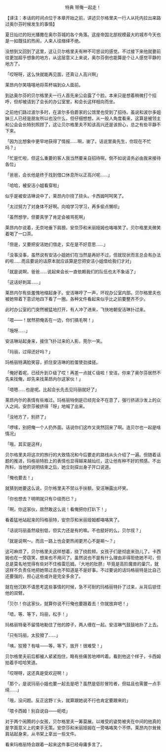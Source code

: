 <p align="center">特典 带俺一起走！</p>

【译注：本话的时间点位于本章开始之前，讲述贝尔格里夫一行人从托内拉出来路过奥尔芬时候发生的事情】

夏日灿烂的阳光播撒在奥尔芬城的各个角落。这座帝国北部规模最大的城市今天也是一如既往的热闹，人来人往络绎不绝。

没想到又回到了这里，这让贝尔格里夫有种不可思议的感觉。不过接下来他就要前往更加超乎想象的地方，从这层意义上来说，奥尔芬倒也能算是个让人感觉平静的地方了。

「哎呀呀，这么快就能再见面，还真让人高兴啊」

莱昂内尔笑嘻嘻地将茶杯端到众人面前。

到达奥尔芬的贝尔格里夫一行人首先来公会露了个脸。本来只是想着稍微打个招呼，但却被请到了会长的办公室里，和会长这样相向而坐。

之前他们路过波尔多时，在波尔多伯爵家的公馆里也受到了招待。虽说和波尔多姐妹三人已经是朋友所以也没什么，但仔细想想，从一般人角度看来，这算是被领主和公会会长特别照顾了，这让贝尔格里夫不知该高兴还是该担心，总之有些平静不下来。

「因为比想象中更早地获得了情报……啊，谢了。话说里奥先生，你现在不忙吗？」

「忙是忙啦，但这么重要的客人我当然要亲自招待啊，倒不如说请务必由我来接待各位」

「爸爸，会长他是终于找到借口休息所以正高兴呢……」

「哈哈，被安洁小姐看穿啦」

似乎是被安洁琳说中了，莱昂内尔挠了挠头。卡西姆呵呵笑了。

「太过努力了对身体不好啊。向咱学习学习，再多偷点懒呗」

「虽然想学，但要真学了肯定会被骂死啊」

莱昂内尔说着，无奈地垂下肩膀。安奈莎和米丽娅姆也咯咯笑了。贝尔格里夫微笑着喝了一口茶。

「但是，又要把安洁她们借走，实在是不好意思……」

「没事没事，虽然说有安洁小姐她们在当然是再好不过，但就现状而言总会有办法的啦……而且要说的话原本就应该算是您把安洁小姐借给我们才对」

「就是说啊，爸爸……说起来会长一直依赖我们的队伍也太不象话了」

「这话好刺耳……」

莱昂内尔有些羞愧地缩起身子。安洁琳哼了一声，环视办公室内部。贝尔格里夫也被她带着下意识地四下看了一圈。各种文件看起来似乎比之前要整齐不少。

此时办公室的门突然被猛地打开，有人冲了进来，飞快地朝安洁琳扑过来。

「喂——！居然把俺丢在一边，你们搞毛啊！」

「哦呀……」

安洁琳站起身来，接住飞扑过来的人影，莞尔一笑。

「玛丽，过得还好吗？」

玛格丽特满脸笑容，抓住安洁琳的脸蛋使劲揉搓。

「俺好着呢，已经升到Ｄ级了哎！再差一点就Ｃ级啦！安洁，你来了奥尔芬居然不先来找俺，却先来找莱昂内尔这家伙！」

「唔嗯……也是呢。比起会长先去见玛丽就好了」

莱昂内尔的表情有些难过。玛格丽特倒是已经完全不在意了，强行挤进沙发上的众人之间。安奈莎被挤得「呀」地喊了出来。

「没地方了，别挤了」

「啰嗦，别把俺一个人扔外面。话说你们这咋又突然回来了啊。连贝尔也一起是啥情况」

「哦，其实是这样」

贝尔格里夫将这次的旅行的大致情况和今后要走的路线从头介绍了一遍。但随着话题的推进，玛格丽特脸上的表情也显得越来越灿烂，这让他有种不好的预感。不出所料，当他的说明结束之后，她立刻探出身子开口说道。

「俺也要去！」

就猜到她要这么说，贝尔格里夫不禁以手扶额。安洁琳露出坏笑。

「你也想去？明明就只有Ｄ级而已？」

「啊，你这家伙，居然敢这么说！看俺把你打趴下！」

看着猛地站起来的玛格丽特，安奈莎和米丽娅姆都咯咯笑了。

「话说玛丽虽然级别低，但实力还是有的嘛。不也挺好的么，贝尔叔？」

「就是说啊～。而且一路上也会更热闹更开心不是嘛～？」

这可麻烦了，贝尔格里夫这样想着，挠了挠脸颊。女孩子们是彻底来劲儿了。卡西姆也在一旁窃笑，想来也不用问了。虽然说也不是有什么理由非得拒绝她不可，但总是莫名地觉得有些对不住格雷厄姆。『大地的肚脐』毕竟是高阶魔兽的巢穴，就这样不负责任地把她带过去也不知道是不是好事。不过要说的话玛格丽特是比自己还要强的，担心这些或许是完全多余了。

就在他沉默不语思考这些事情的时候，急不可耐的玛格丽特扑了过来，从背后锁住他的双臂。

「贝尔！你这家伙，就算你说不行俺也要跟着去！你就放弃吧！」

「唔，等、等下，玛丽，松手！」

玛格丽特毫不留情地勒住了他的脖子，两人缠在一起。安洁琳气鼓鼓地扑了上去。

「只有玛丽，太狡猾了……」

「咦，狡猾？有啥——等，等下，放开！很难受！」

贝尔格里夫前后都被人紧紧抱住，略有些痛苦地呻吟着。看到他这个样子，卡西姆拍着手哈哈笑道。

「哎呀呀，这还真是受欢迎啊！」

「那个，是说玛丽小姐也要一起去是吧？虽然是低阶冒险者，但姑且也需要一点手续……」

「哦，没问题。反正这野丫头，就算跟她说不行也肯定要跟来的」

「喂卡西姆！别自说自——呃唔」

对于两个闹腾的小女孩，贝尔格里夫一筹莫展。以难受的姿势被夹在中间的他真的是字面意义上的束手无策。安奈莎和米丽娅姆在一旁咯咯笑个不停。莱昂内尔耸耸肩站起身来，从书架上拿出一些文件。

看来玛格丽特会跟着一起来这件事已经毋庸多言了。

